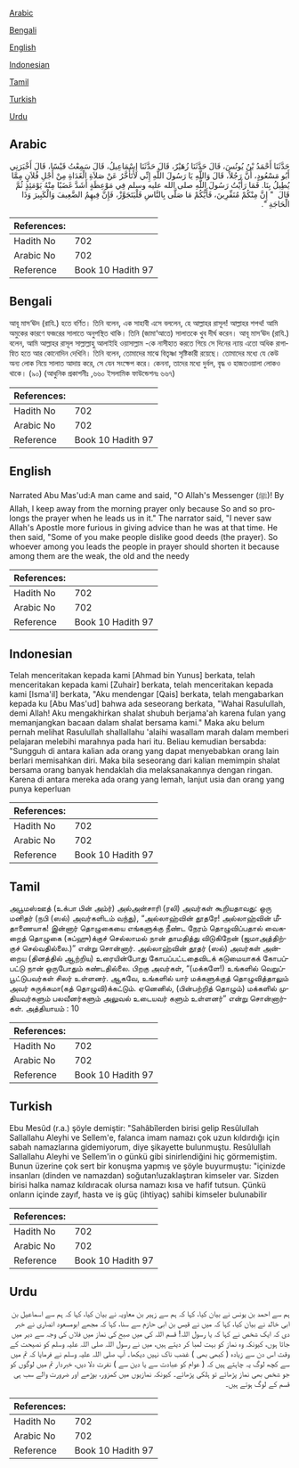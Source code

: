 [Arabic](#arabic)

[Bengali](#bengali)

[English](#english)

[Indonesian](#indonesian)

[Tamil](#tamil)

[Turkish](#turkish)

[Urdu](#urdu)

## Arabic


<div dir="rtl" lang="ar" style={{fontSize:'larger',backgroundColor:'#f8f9fa',padding:20}}>
حَدَّثَنَا أَحْمَدُ بْنُ يُونُسَ، قَالَ حَدَّثَنَا زُهَيْرٌ، قَالَ حَدَّثَنَا إِسْمَاعِيلُ، قَالَ سَمِعْتُ قَيْسًا، قَالَ أَخْبَرَنِي أَبُو مَسْعُودٍ، أَنَّ رَجُلاً، قَالَ وَاللَّهِ يَا رَسُولَ اللَّهِ إِنِّي لأَتَأَخَّرُ عَنْ صَلاَةِ الْغَدَاةِ مِنْ أَجْلِ فُلاَنٍ مِمَّا يُطِيلُ بِنَا‏.‏ فَمَا رَأَيْتُ رَسُولَ اللَّهِ صلى الله عليه وسلم فِي مَوْعِظَةٍ أَشَدَّ غَضَبًا مِنْهُ يَوْمَئِذٍ ثُمَّ قَالَ ‏ "‏ إِنَّ مِنْكُمْ مُنَفِّرِينَ، فَأَيُّكُمْ مَا صَلَّى بِالنَّاسِ فَلْيَتَجَوَّزْ، فَإِنَّ فِيهِمُ الضَّعِيفَ وَالْكَبِيرَ وَذَا الْحَاجَةِ ‏"‏‏.‏
</div>
<div style={{backgroundColor:'#f8f9fa',padding:20, marginBottom: 10}}><table> <thead> <tr> <th>References:</th> <th></th> </tr> </thead> <tbody><tr><td>Hadith No</td><td>702</td></tr><tr><td>Arabic No</td><td>702</td></tr><tr><td>Reference</td><td>Book 10 Hadith 97</td></tr></tbody></table></div>

## Bengali


<div dir="ltr" lang="bn" style={{fontSize:'larger',backgroundColor:'#f8f9fa',padding:20}}>
আবূ মাস‘ঊদ (রাযি.) হতে বর্ণিত। তিনি বলেন, এক সাহাবী এসে বললেন, হে আল্লাহর রাসূল! আল্লাহর শপথ! আমি অমুকের কারণে ফজরের সালাতে অনুপস্থিত থাকি। তিনি (জামা‘আতে) সালাতকে খুব দীর্ঘ করেন। আবূ মাস‘ঊদ (রাযি.) বলেন, আমি আল্লাহর রাসূল সাল্লাল্লাহু আলাইহি ওয়াসাল্লাম -কে নাসীহাত করতে গিয়ে সে দিনের ন্যায় এতো অধিক রাগান্বিত হতে আর কোনোদিন দেখিনি। তিনি বলেন, তোমাদের মাঝে বিতৃষ্ণা সৃষ্টিকারী রয়েছে। তোমাদের মধ্যে যে কেউ অন্য লোক নিয়ে সালাত আদায় করে, সে যেন সংক্ষেপ করে। কেননা, তাদের মধ্যে দুর্বল, বৃদ্ধ ও হাজতওয়ালা লোকও থাকে। (৯০) (আধুনিক প্রকাশনীঃ ,৬৬০ ইসলামিক ফাউন্ডেশনঃ ৬৬৭)
</div>
<div style={{backgroundColor:'#f8f9fa',padding:20, marginBottom: 10}}><table> <thead> <tr> <th>References:</th> <th></th> </tr> </thead> <tbody><tr><td>Hadith No</td><td>702</td></tr><tr><td>Arabic No</td><td>702</td></tr><tr><td>Reference</td><td>Book 10 Hadith 97</td></tr></tbody></table></div>

## English


<div dir="ltr" lang="en" style={{fontSize:'larger',backgroundColor:'#f8f9fa',padding:20}}>
Narrated Abu Mas'ud:A man came and said, "O Allah's Messenger (ﷺ)! By Allah, I keep away from the morning prayer only because So and so prolongs the prayer when he leads us in it." The narrator said, "I never saw Allah's Apostle more furious in giving advice than he was at that time. He then said, "Some of you make people dislike good deeds (the prayer). So whoever among you leads the people in prayer should shorten it because among them are the weak, the old and the needy
</div>
<div style={{backgroundColor:'#f8f9fa',padding:20, marginBottom: 10}}><table> <thead> <tr> <th>References:</th> <th></th> </tr> </thead> <tbody><tr><td>Hadith No</td><td>702</td></tr><tr><td>Arabic No</td><td>702</td></tr><tr><td>Reference</td><td>Book 10 Hadith 97</td></tr></tbody></table></div>

## Indonesian


<div dir="ltr" lang="id" style={{fontSize:'larger',backgroundColor:'#f8f9fa',padding:20}}>
Telah menceritakan kepada kami [Ahmad bin Yunus] berkata, telah menceritakan kepada kami [Zuhair] berkata, telah menceritakan kepada kami [Isma'il] berkata, "Aku mendengar [Qais] berkata, telah mengabarkan kepada ku [Abu Mas'ud] bahwa ada seseorang berkata, "Wahai Rasulullah, demi Allah! Aku mengakhirkan shalat shubuh berjama'ah karena fulan yang memanjangkan bacaan dalam shalat bersama kami." Maka aku belum pernah melihat Rasulullah shallallahu 'alaihi wasallam marah dalam memberi pelajaran melebihi marahnya pada hari itu. Beliau kemudian bersabda: "Sungguh di antara kalian ada orang yang dapat menyebabkan orang lain berlari memisahkan diri. Maka bila seseorang dari kalian memimpin shalat bersama orang banyak hendaklah dia melaksanakannya dengan ringan. Karena di antara mereka ada orang yang lemah, lanjut usia dan orang yang punya keperluan
</div>
<div style={{backgroundColor:'#f8f9fa',padding:20, marginBottom: 10}}><table> <thead> <tr> <th>References:</th> <th></th> </tr> </thead> <tbody><tr><td>Hadith No</td><td>702</td></tr><tr><td>Arabic No</td><td>702</td></tr><tr><td>Reference</td><td>Book 10 Hadith 97</td></tr></tbody></table></div>

## Tamil


<div dir="ltr" lang="ta" style={{fontSize:'larger',backgroundColor:'#f8f9fa',padding:20}}>
அபூமஸ்ஊத் (உக்பா பின் அம்ர்) அல்அன்சாரி (ரலி) அவர்கள் கூறியதாவது: ஒரு மனிதர் (நபி (ஸல்) அவர்களிடம் வந்து), “அல்லாஹ்வின் தூதரே! அல்லாஹ்வின் மீதாணையாக! இன்னார் தொழுகையை எங்களுக்கு நீண்ட நேரம் தொழுவிப்பதால் வைகறைத் தொழுகை (சுப்ஹு)க்குச் செல்லாமல் நான் தாமதித்து விடுகிறேன் (ஜமாஅத்திற்குச் செல்வதில்லை.)” என்று சொன்னார். அல்லாஹ்வின் தூதர் (ஸல்) அவர்கள் அன்றைய (தினத்தில் ஆற்றிய) உரையின்போது கோபப்பட்டதைவிடக் கடுமையாகக் கோபப்பட்டு நான் ஒருபோதும் கண்டதில்லை. பிறகு அவர்கள், “(மக்களே!) உங்களில் வெறுப்பூட்டுபவர்கள் சிலர் உள்ளனர். ஆகவே, உங்களில் யார் மக்களுக்குத் தொழுவித்தாலும் அவர் சுருக்கமா(கத் தொழுவி)க்கட்டும். ஏனெனில், (பின்பற்றித் தொழும்) மக்களில் முதியவர்களும் பலவீனர்களும் அலுவல் உடையவர் களும் உள்ளனர்” என்று சொன்னார்கள். அத்தியாயம் : 10
</div>
<div style={{backgroundColor:'#f8f9fa',padding:20, marginBottom: 10}}><table> <thead> <tr> <th>References:</th> <th></th> </tr> </thead> <tbody><tr><td>Hadith No</td><td>702</td></tr><tr><td>Arabic No</td><td>702</td></tr><tr><td>Reference</td><td>Book 10 Hadith 97</td></tr></tbody></table></div>

## Turkish


<div dir="ltr" lang="tr" style={{fontSize:'larger',backgroundColor:'#f8f9fa',padding:20}}>
Ebu Mesûd (r.a.) şöyle demiştir: "Sahâbîlerden birisi gelip Resûlullah Sallallahu Aleyhi ve Sellem'e, falanca imam namazı çok uzun kıldırdığı için sabah namazlarına gidemiyorum, diye şikayette bulunmuştu. Resûlullah Sallallahu Aleyhi ve Sellem'in o günkü gibi sinirlendiğini hiç görmemiştim. Bunun üzerine çok sert bir konuşma yapmış ve şöyle buyurmuştu: "içinizde insanları (dinden ve namazdan) soğutan!uzaklaştıran kimseler var. Sizden birisi halka namaz kıldıracak olursa namazı kısa ve hafif tutsun. Çünkü onların içinde zayıf, hasta ve iş güç (ihtiyaç) sahibi kimseler bulunabilir
</div>
<div style={{backgroundColor:'#f8f9fa',padding:20, marginBottom: 10}}><table> <thead> <tr> <th>References:</th> <th></th> </tr> </thead> <tbody><tr><td>Hadith No</td><td>702</td></tr><tr><td>Arabic No</td><td>702</td></tr><tr><td>Reference</td><td>Book 10 Hadith 97</td></tr></tbody></table></div>

## Urdu


<div dir="rtl" lang="ur" style={{fontSize:'larger',backgroundColor:'#f8f9fa',padding:20}}>
ہم سے احمد بن یونس نے بیان کیا، کہا کہ ہم سے زہیر بن معاویہ نے بیان کیا، کہا کہ ہم سے اسماعیل بن ابی خالد نے بیان کیا، کہا کہ میں نے قیس بن ابی حازم سے سنا، کہا کہ مجھے ابومسعود انصاری نے خبر دی کہ ایک شخص نے کہا کہ یا رسول اللہ! قسم اللہ کی میں صبح کی نماز میں فلاں کی وجہ سے دیر میں جاتا ہوں، کیونکہ وہ نماز کو بہت لمبا کر دیتے ہیں، میں نے رسول اللہ صلی اللہ علیہ وسلم کو نصیحت کے وقت اس دن سے زیادہ ( کبھی بھی ) غضب ناک نہیں دیکھا۔ آپ صلی اللہ علیہ وسلم نے فرمایا کہ تم میں سے کچھ لوگ یہ چاہتے ہیں کہ ( عوام کو عبادت سے یا دین سے ) نفرت دلا دیں، خبردار تم میں لوگوں کو جو شخص بھی نماز پڑھائے تو ہلکی پڑھائے۔ کیونکہ نمازیوں میں کمزور، بوڑھے اور ضرورت والے سب ہی قسم کے لوگ ہوتے ہیں۔
</div>
<div style={{backgroundColor:'#f8f9fa',padding:20, marginBottom: 10}}><table> <thead> <tr> <th>References:</th> <th></th> </tr> </thead> <tbody><tr><td>Hadith No</td><td>702</td></tr><tr><td>Arabic No</td><td>702</td></tr><tr><td>Reference</td><td>Book 10 Hadith 97</td></tr></tbody></table></div>